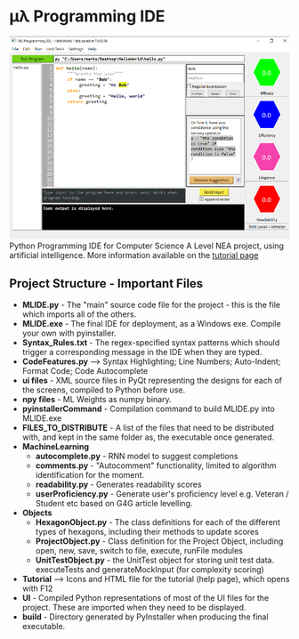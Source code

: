 # μλ Programming IDE
<img src="Tutorial/mainWindow.png" />
Python Programming IDE for Computer Science A Level NEA project, using artificial intelligence.
More information available on the <a href="https://htmlpreview.github.io/?https://github.com/starswap/MLProgrammingIDE/blob/main/Tutorial/tutorial.html">tutorial page</a>

## Project Structure - Important Files
- **MLIDE.py** - The "main" source code file for the project - this is the file which imports all of the others.
- **MLIDE.exe** - The final IDE for deployment, as a Windows exe. Compile your own with pyinstaller. 
- **Syntax_Rules.txt** - The regex-specified syntax patterns which should trigger a corresponding message in the IDE when they are typed.
- **CodeFeatures.py** --> Syntax Highlighting; Line Numbers; Auto-Indent; Format Code; Code Autocomplete
- **ui files** - XML source files in PyQt representing the designs for each of the screens, compiled to Python before use.   
- **npy files** - ML Weights as numpy binary.
- **pyinstallerCommand** - Compilation command to build MLIDE.py into MLIDE.exe
- **FILES_TO_DISTRIBUTE** - A list of the files that need to be distributed with, and kept in the same folder as, the executable once generated.
- **MachineLearning**
  - **autocomplete.py** - RNN model to suggest completions
  - **comments.py** - "Autocomment" functionality, limited to algorithm identification for the moment.
  - **readability.py** - Generates readability scores 
  - **userProficiency.py** - Generate user's proficiency level e.g. Veteran / Student etc based on G4G article levelling.
- **Objects**
  - **HexagonObject.py** - The class definitions for each of the different types of hexagons, including their methods to update scores
  - **ProjectObject.py** - Class definition for the Project Object, including open, new, save, switch to file, execute, runFile modules
  - **UnitTestObject.py** - the UnitTest object for storing unit test data. executeTests and generateMockInput (for complexity scoring)
 - **Tutorial** --> Icons and HTML file for the tutorial (help page), which opens with F12
- **UI** - Compiled Python representations of most of the UI files for the project. These are imported when they need to be displayed.
- **build** - Directory generated by PyInstaller when producing the final executable.
